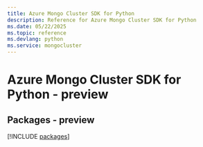 ```yaml
---
title: Azure Mongo Cluster SDK for Python
description: Reference for Azure Mongo Cluster SDK for Python
ms.date: 05/22/2025
ms.topic: reference
ms.devlang: python
ms.service: mongocluster
---
```

# Azure Mongo Cluster SDK for Python - preview
## Packages - preview
[!INCLUDE [packages](mongo-cluster-index.md)]